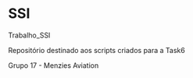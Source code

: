 # SSI
Trabalho_SSI

Repositório destinado aos scripts criados para a Task6

Grupo 17 - Menzies Aviation
